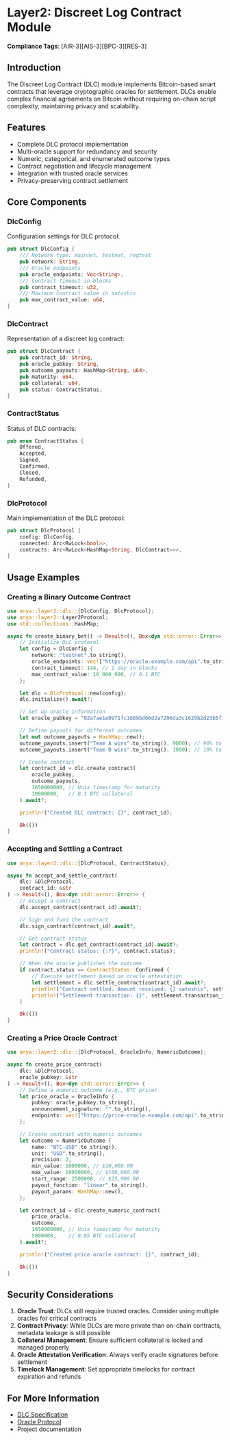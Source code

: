 # Layer2: Discreet Log Contract Module

**Compliance Tags**: [AIR-3][AIS-3][BPC-3][RES-3]

## Introduction

The Discreet Log Contract (DLC) module implements Bitcoin-based smart contracts that leverage cryptographic oracles for settlement. DLCs enable complex financial agreements on Bitcoin without requiring on-chain script complexity, maintaining privacy and scalability.

## Features

- Complete DLC protocol implementation
- Multi-oracle support for redundancy and security
- Numeric, categorical, and enumerated outcome types
- Contract negotiation and lifecycle management
- Integration with trusted oracle services
- Privacy-preserving contract settlement

## Core Components

### DlcConfig

Configuration settings for DLC protocol:

```rust
pub struct DlcConfig {
    /// Network type: mainnet, testnet, regtest
    pub network: String,
    /// Oracle endpoints
    pub oracle_endpoints: Vec<String>,
    /// Contract timeout in blocks
    pub contract_timeout: u32,
    /// Maximum contract value in satoshis
    pub max_contract_value: u64,
}
```

### DlcContract

Representation of a discreet log contract:

```rust
pub struct DlcContract {
    pub contract_id: String,
    pub oracle_pubkey: String,
    pub outcome_payouts: HashMap<String, u64>,
    pub maturity: u64,
    pub collateral: u64,
    pub status: ContractStatus,
}
```

### ContractStatus

Status of DLC contracts:

```rust
pub enum ContractStatus {
    Offered,
    Accepted,
    Signed,
    Confirmed,
    Closed,
    Refunded,
}
```

### DlcProtocol

Main implementation of the DLC protocol:

```rust
pub struct DlcProtocol {
    config: DlcConfig,
    connected: Arc<RwLock<bool>>,
    contracts: Arc<RwLock<HashMap<String, DlcContract>>>,
}
```

## Usage Examples

### Creating a Binary Outcome Contract

```rust
use anya::layer2::dlc::{DlcConfig, DlcProtocol};
use anya::layer2::Layer2Protocol;
use std::collections::HashMap;

async fn create_binary_bet() -> Result<(), Box<dyn std::error::Error>> {
    // Initialize DLC protocol
    let config = DlcConfig {
        network: "testnet".to_string(),
        oracle_endpoints: vec!["https://oracle.example.com/api".to_string()],
        contract_timeout: 144, // 1 day in blocks
        max_contract_value: 10_000_000, // 0.1 BTC
    };

    let dlc = DlcProtocol::new(config);
    dlc.initialize().await?;

    // Set up oracle information
    let oracle_pubkey = "02a7ae1e0971fc1689bd66d2a7296da3c1629b2d23b5f14e8550920f0f7fb8116c".to_string();

    // Define payouts for different outcomes
    let mut outcome_payouts = HashMap::new();
    outcome_payouts.insert("Team A wins".to_string(), 9000); // 90% to proposer if Team A wins
    outcome_payouts.insert("Team B wins".to_string(), 1000); // 10% to proposer if Team B wins

    // Create contract
    let contract_id = dlc.create_contract(
        oracle_pubkey,
        outcome_payouts,
        1650000000, // Unix timestamp for maturity
        10000000,   // 0.1 BTC collateral
    ).await?;

    println!("Created DLC contract: {}", contract_id);

    Ok(())
}
```

### Accepting and Settling a Contract

```rust
use anya::layer2::dlc::{DlcProtocol, ContractStatus};

async fn accept_and_settle_contract(
    dlc: &DlcProtocol,
    contract_id: &str
) -> Result<(), Box<dyn std::error::Error>> {
    // Accept a contract
    dlc.accept_contract(contract_id).await?;

    // Sign and fund the contract
    dlc.sign_contract(contract_id).await?;

    // Get contract status
    let contract = dlc.get_contract(contract_id).await?;
    println!("Contract status: {:?}", contract.status);

    // When the oracle publishes the outcome
    if contract.status == ContractStatus::Confirmed {
        // Execute settlement based on oracle attestation
        let settlement = dlc.settle_contract(contract_id).await?;
        println!("Contract settled. Amount received: {} satoshis", settlement.amount);
        println!("Settlement transaction: {}", settlement.transaction_id);
    }

    Ok(())
}
```

### Creating a Price Oracle Contract

```rust
use anya::layer2::dlc::{DlcProtocol, OracleInfo, NumericOutcome};

async fn create_price_contract(
    dlc: &DlcProtocol,
    oracle_pubkey: &str
) -> Result<(), Box<dyn std::error::Error>> {
    // Define a numeric outcome (e.g., BTC price)
    let price_oracle = OracleInfo {
        pubkey: oracle_pubkey.to_string(),
        announcement_signature: "".to_string(),
        endpoints: vec!["https://price-oracle.example.com/api".to_string()],
    };

    // Create contract with numeric outcomes
    let outcome = NumericOutcome {
        name: "BTC-USD".to_string(),
        unit: "USD".to_string(),
        precision: 2,
        min_value: 1000000, // $10,000.00
        max_value: 10000000, // $100,000.00
        start_range: 2500000, // $25,000.00
        payout_function: "linear".to_string(),
        payout_params: HashMap::new(),
    };

    let contract_id = dlc.create_numeric_contract(
        price_oracle,
        outcome,
        1650000000, // Unix timestamp for maturity
        5000000,    // 0.05 BTC collateral
    ).await?;

    println!("Created price oracle contract: {}", contract_id);

    Ok(())
}
```

## Security Considerations

1. **Oracle Trust**: DLCs still require trusted oracles. Consider using multiple oracles for critical contracts
2. **Contract Privacy**: While DLCs are more private than on-chain contracts, metadata leakage is still possible
3. **Collateral Management**: Ensure sufficient collateral is locked and managed properly
4. **Oracle Attestation Verification**: Always verify oracle signatures before settlement
5. **Timelock Management**: Set appropriate timelocks for contract expiration and refunds

## For More Information

- [DLC Specification](https://github.com/discreetlogcontracts/dlcspecs)
- [Oracle Protocol](https://github.com/discreetlogcontracts/dlcspecs/blob/master/Oracle.md)
- Project documentation
